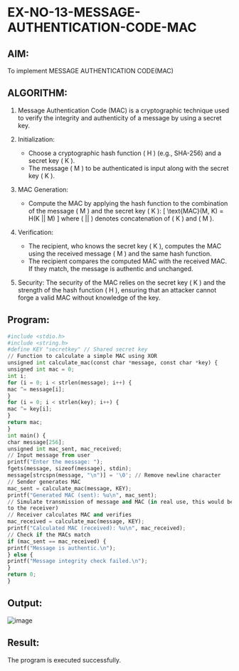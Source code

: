 # EX-NO-13-MESSAGE-AUTHENTICATION-CODE-MAC

## AIM:
To implement MESSAGE AUTHENTICATION CODE(MAC)

## ALGORITHM:

1. Message Authentication Code (MAC) is a cryptographic technique used to verify the integrity and authenticity of a message by using a secret key.

2. Initialization:
   - Choose a cryptographic hash function \( H \) (e.g., SHA-256) and a secret key \( K \).
   - The message \( M \) to be authenticated is input along with the secret key \( K \).

3. MAC Generation:
   - Compute the MAC by applying the hash function to the combination of the message \( M \) and the secret key \( K \): 
     \[
     \text{MAC}(M, K) = H(K || M)
     \]
     where \( || \) denotes concatenation of \( K \) and \( M \).

4. Verification:
   - The recipient, who knows the secret key \( K \), computes the MAC using the received message \( M \) and the same hash function.
   - The recipient compares the computed MAC with the received MAC. If they match, the message is authentic and unchanged.

5. Security: The security of the MAC relies on the secret key \( K \) and the strength of the hash function \( H \), ensuring that an attacker cannot forge a valid MAC without knowledge of the key.

## Program:
```python
#include <stdio.h>
#include <string.h>
#define KEY "secretkey" // Shared secret key
// Function to calculate a simple MAC using XOR
unsigned int calculate_mac(const char *message, const char *key) {
unsigned int mac = 0;
int i;
for (i = 0; i < strlen(message); i++) {
mac ^= message[i];
}
for (i = 0; i < strlen(key); i++) {
mac ^= key[i];
}
return mac;
}
int main() {
char message[256];
unsigned int mac_sent, mac_received;
// Input message from user
printf("Enter the message: ");
fgets(message, sizeof(message), stdin);
message[strcspn(message, "\n")] = '\0'; // Remove newline character
// Sender generates MAC
mac_sent = calculate_mac(message, KEY);
printf("Generated MAC (sent): %u\n", mac_sent);
// Simulate transmission of message and MAC (in real use, this would be sent
to the receiver)
// Receiver calculates MAC and verifies
mac_received = calculate_mac(message, KEY);
printf("Calculated MAC (received): %u\n", mac_received);
// Check if the MACs match
if (mac_sent == mac_received) {
printf("Message is authentic.\n");
} else {
printf("Message integrity check failed.\n");
}
return 0;
}
```


## Output:
![image](https://github.com/user-attachments/assets/542e80e0-5f00-4d0f-bdd1-bf79d81d14e3)


## Result:
The program is executed successfully.
